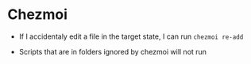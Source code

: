 # Chezmoi

- If I accidentaly edit a file in the target state, I can run
`chezmoi re-add`

- Scripts that are in folders ignored by chezmoi will not run

